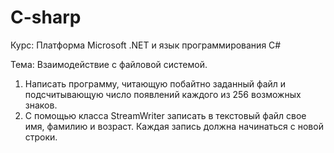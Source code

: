 # C-sharp
Курс: Платформа Microsoft .NET и язык программирования C#

Тема: Взаимодействие с файловой системой.

1.	Написать программу, читающую побайтно заданный файл и подсчитывающую число появлений каждого из 256 возможных знаков.
2.	С помощью класса StreamWriter записать в текстовый файл свое имя, фамилию и возраст. Каждая запись должна начинаться с новой строки.
